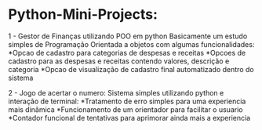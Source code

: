 # Python-Mini-Projects:
1 - Gestor de Finanças utilizando POO em python
  Basicamente um estudo simples de Programação Orientada a objetos com algumas funcionalidades:
    *Opcao de cadastro para categorias de despesas e receitas
    *Opcoes de cadastro para as despesas e receitas contendo valores, descrição e categoria
    *Opcao de visualização de cadastro final automatizado dentro do sistema

2 - Jogo de acertar o numero:
  Sistema simples utilizando python e interação de terminal:
    *Tratamento de erro simples para uma experiencia mais dinâmica
    *Funcionamento de um orientador para facilitar o usuario
    *Contador funcional de tentativas para aprimorar ainda mais a experiencia
